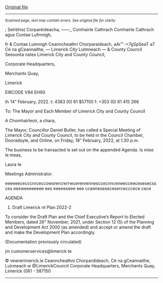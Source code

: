[Original file](https://www.limerick.ie/sites/default/files/media/documents/2022-02/00-agenda-special-meeting-18.02.2022.pdf)

---
*<small>Scanned page, text may contain errors. See original file for clarity</small>*  

; Selrbhis( Corparéideacha,
_—_—_ Comhairle Cathrach Comhairle Cathrach agus Contae Lufmnigh,

fr & Contae Luimnigh Ceanncheathri Chorparaideach,
aAr™ :=7gSpSeaT a7 Cé na gCeannaithe,
— Limerick City Lulmneach
— & County Council Seesonta nates
Limerick City and County Council,

Corporate Headquarters,

Merchants Quay,

Limerick

EIRCODE V94 EH90

th
14” February, 2022. t: 4383 (0) 61 $57150
f: +353 (0) 61 415 266

To: The Mayor and Each Member of Limerick City and County Council

A Chomhairleoir, a chara,

The Mayor, Councillor Daniel Butler, has called a Special Meeting of Limerick City and County
Council, to be held in the Council Chamber, Dooradoyle, and Online, on Friday, 18”
February, 2022, at 1.30 p.m.

The business to be transacted is set out on the appended Agenda.
Is mise le meas,

Laura te

Meetings Administrator.

eeeeeececccnrceccoworercrerrwcerenrennesccecnnceneecceecesesecss ces eesweeeeeeee ees eeeeeseee eee cceenesesecesercecccece cece

AGENDA

1. Draft Limerick nt Plan 2022-2

To consider the Draft Plan and the Chief Executive’s Report to Elected Members, dated
26" November, 2021, under Section 12 (5) of the Planning and Development Act 2000 (as
amended) and accept or amend the draft and make the Development Plan accordingly.

(Documentation previously circulated)

jm customerservices@limerick te

© vewrerimerick.ie
Ceanncheathni Chorpardideach, Cé na gCeannaithe, Luirmeach w @LimerickCouncit
Corporate Headquarters, Merchants Quay, Limerick (061 - 587150


---
